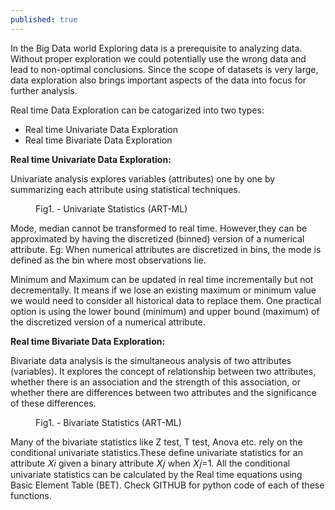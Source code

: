 ```yaml
---
published: true
---
```


In the Big Data world Exploring data is a prerequisite to analyzing data. Without proper exploration we could potentially use the wrong data and lead to non-optimal conclusions. Since the scope of datasets is very large, data exploration also brings important aspects of the data into focus for further analysis. 

Real time Data Exploration can be catogarized into two types:
- Real time Univariate Data Exploration
- Real time Bivariate Data Exploration


**Real time Univariate Data Exploration:**

Univariate analysis explores variables (attributes) one by one by summarizing each attribute using statistical techniques. 

<figure>
	<img src="{{ '/assets/img/Univariate_table.PNG' | prepend: site.baseurl }}" alt=""> 
	<figcaption>Fig1. - Univariate Statistics (ART-ML) </figcaption>
</figure>

Mode, median cannot be transformed to real time. However,they can be approximated by having the discretized (binned) version of a numerical attribute. Eg: When numerical attributes are discretized in bins, the mode is defined as the bin where most observations lie.

Minimum and Maximum can be updated in real time incrementally but not decrementally. It means if we lose an existing maximum or minimum value we would need to consider all historical data to replace them. One practical option is using the lower bound (minimum) and upper bound (maximum) of the discretized version of a numerical attribute.

**Real time Bivariate Data Exploration:**

Bivariate data analysis is the simultaneous analysis of two attributes (variables). It explores the concept of relationship between two attributes, whether there is an association and the strength of this association, or whether there are differences between two attributes and the significance of these differences.

<figure>
	<img src="{{ '/assets/img/Bivariate.PNG' | prepend: site.baseurl }}" alt=""> 
	<figcaption>Fig1. - Bivariate Statistics (ART-ML) </figcaption>
</figure>


Many of the bivariate statistics like Z test, T test, Anova etc. rely on the conditional univariate statistics.These define univariate statistics for an attribute 𝑋𝑖 given a binary attribute 𝑋𝑗 when 𝑋𝑗=1. 
All the conditional univariate statistics can be calculated by the Real time equations using Basic Element Table (BET). Check GITHUB for python code of each of these functions.

